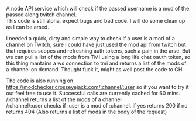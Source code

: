 A node API service which will check if the passed username is a mod of the passed along twitch channel.  
This code is still alpha, expect bugs and bad code. I will do some clean up as I can be arsed.

I needed a quick, dirty and simple way to check if a user is a mod of a channel on Twitch, sure I could have just used the mod api from twitch but that requires scopes and refreshing auth tokens, such a pain in the arse. But we can pull a list of the mods from TMI using a long life chat oauth token, so this thing mantains a ws connection to tmi and returns a list of the mods of a channel on demand. Thought fuck it, might as well post the code to GH.

The code is also running on https://modchecker.crosseyejack.com/:channel/:user so if you want to try it out feel free to use it. Successful calls are currently cached for 60 mins.  
/:channel returns a list of the mods of a channel  
/:channel/:user checks if :user is a mod of :channel. if yes returns 200 if no returns 404 (Also returns a list of mods in the body of the request)
